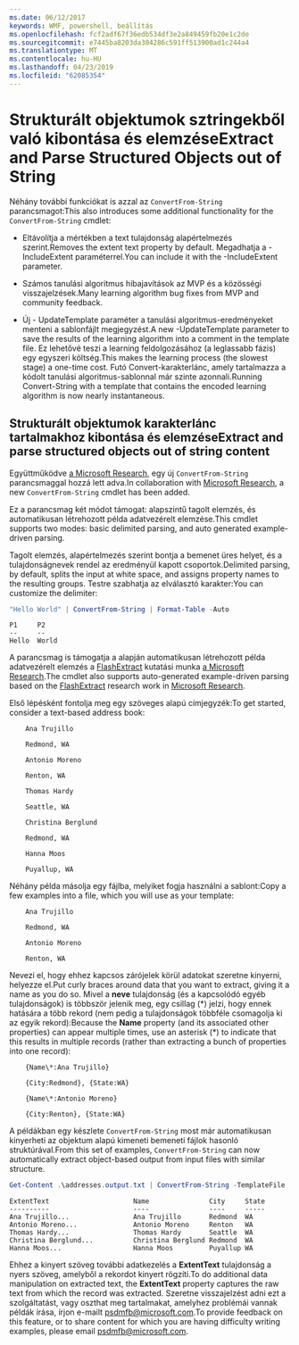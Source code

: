 ```yaml
---
ms.date: 06/12/2017
keywords: WMF, powershell, beállítás
ms.openlocfilehash: fcf2adf67f36edb534df3e2a849459fb20e1c2de
ms.sourcegitcommit: e7445ba8203da304286c591ff513900ad1c244a4
ms.translationtype: MT
ms.contentlocale: hu-HU
ms.lasthandoff: 04/23/2019
ms.locfileid: "62085354"
---
```

# <a name="extract-and-parse-structured-objects-out-of-string"></a><span data-ttu-id="67d47-102">Strukturált objektumok sztringekből való kibontása és elemzése</span><span class="sxs-lookup"><span data-stu-id="67d47-102">Extract and Parse Structured Objects out of String</span></span>

<span data-ttu-id="67d47-103">Néhány további funkciókat is azzal az `ConvertFrom-String` parancsmagot:</span><span class="sxs-lookup"><span data-stu-id="67d47-103">This also introduces some additional functionality for the `ConvertFrom-String` cmdlet:</span></span>

- <span data-ttu-id="67d47-104">Eltávolítja a mértékben a text tulajdonság alapértelmezés szerint.</span><span class="sxs-lookup"><span data-stu-id="67d47-104">Removes the extent text property by default.</span></span> <span data-ttu-id="67d47-105">Megadhatja a - IncludeExtent paraméterrel.</span><span class="sxs-lookup"><span data-stu-id="67d47-105">You can include it with the -IncludeExtent parameter.</span></span>

- <span data-ttu-id="67d47-106">Számos tanulási algoritmus hibajavítások az MVP és a közösségi visszajelzések.</span><span class="sxs-lookup"><span data-stu-id="67d47-106">Many learning algorithm bug fixes from MVP and community feedback.</span></span>

- <span data-ttu-id="67d47-107">Új - UpdateTemplate paraméter a tanulási algoritmus-eredményeket menteni a sablonfájlt megjegyzést.</span><span class="sxs-lookup"><span data-stu-id="67d47-107">A new -UpdateTemplate parameter to save the results of the learning algorithm into a comment in the template file.</span></span> <span data-ttu-id="67d47-108">Ez lehetővé teszi a learning feldolgozásához (a leglassabb fázis) egy egyszeri költség.</span><span class="sxs-lookup"><span data-stu-id="67d47-108">This makes the learning process (the slowest stage) a one-time cost.</span></span> <span data-ttu-id="67d47-109">Futó Convert-karakterlánc, amely tartalmazza a kódolt tanulási algoritmus-sablonnal már szinte azonnali.</span><span class="sxs-lookup"><span data-stu-id="67d47-109">Running Convert-String with a template that contains the encoded learning algorithm is now nearly instantaneous.</span></span>

## <a name="extract-and-parse-structured-objects-out-of-string-content"></a><span data-ttu-id="67d47-110">Strukturált objektumok karakterlánc tartalmakhoz kibontása és elemzése</span><span class="sxs-lookup"><span data-stu-id="67d47-110">Extract and parse structured objects out of string content</span></span>

<span data-ttu-id="67d47-111">Együttműködve [a Microsoft Research](https://www.microsoft.com/en-us/research/?from=http%3A%2F%2Fresearch.microsoft.com%2F), egy új `ConvertFrom-String` parancsmaggal hozzá lett adva.</span><span class="sxs-lookup"><span data-stu-id="67d47-111">In collaboration with [Microsoft Research](https://www.microsoft.com/en-us/research/?from=http%3A%2F%2Fresearch.microsoft.com%2F), a new `ConvertFrom-String` cmdlet has been added.</span></span>

<span data-ttu-id="67d47-112">Ez a parancsmag két módot támogat: alapszintű tagolt elemzés, és automatikusan létrehozott példa adatvezérelt elemzése.</span><span class="sxs-lookup"><span data-stu-id="67d47-112">This cmdlet supports two modes: basic delimited parsing, and auto generated example-driven parsing.</span></span>

<span data-ttu-id="67d47-113">Tagolt elemzés, alapértelmezés szerint bontja a bemenet üres helyet, és a tulajdonságnevek rendel az eredményül kapott csoportok.</span><span class="sxs-lookup"><span data-stu-id="67d47-113">Delimited parsing, by default, splits the input at white space, and assigns property names to the resulting groups.</span></span> <span data-ttu-id="67d47-114">Testre szabhatja az elválasztó karakter:</span><span class="sxs-lookup"><span data-stu-id="67d47-114">You can customize the delimiter:</span></span>

```powershell
"Hello World" | ConvertFrom-String | Format-Table -Auto
```

```output
P1     P2
--     --
Hello  World
```

<span data-ttu-id="67d47-115">A parancsmag is támogatja a alapján automatikusan létrehozott példa adatvezérelt elemzés a [FlashExtract](https://www.microsoft.com/en-us/research/publication/flashextract-framework-data-extraction-examples/?from=http%3A%2F%2Fresearch.microsoft.com%2Fen-us%2Fum%2Fpeople%2Fsumitg%2Fflashextract.html) kutatási munka [a Microsoft Research](https://www.microsoft.com/en-us/research/?from=http%3A%2F%2Fresearch.microsoft.com%2F).</span><span class="sxs-lookup"><span data-stu-id="67d47-115">The cmdlet also supports auto-generated example-driven parsing based on the [FlashExtract](https://www.microsoft.com/en-us/research/publication/flashextract-framework-data-extraction-examples/?from=http%3A%2F%2Fresearch.microsoft.com%2Fen-us%2Fum%2Fpeople%2Fsumitg%2Fflashextract.html) research work in [Microsoft Research](https://www.microsoft.com/en-us/research/?from=http%3A%2F%2Fresearch.microsoft.com%2F).</span></span>

<span data-ttu-id="67d47-116">Első lépésként fontolja meg egy szöveges alapú címjegyzék:</span><span class="sxs-lookup"><span data-stu-id="67d47-116">To get started, consider a text-based address book:</span></span>

```
    Ana Trujillo

    Redmond, WA

    Antonio Moreno

    Renton, WA

    Thomas Hardy

    Seattle, WA

    Christina Berglund

    Redmond, WA

    Hanna Moos

    Puyallup, WA
```

<span data-ttu-id="67d47-117">Néhány példa másolja egy fájlba, melyiket fogja használni a sablont:</span><span class="sxs-lookup"><span data-stu-id="67d47-117">Copy a few examples into a file, which you will use as your template:</span></span>

```
    Ana Trujillo

    Redmond, WA

    Antonio Moreno

    Renton, WA
```

<span data-ttu-id="67d47-118">Nevezi el, hogy ehhez kapcsos zárójelek körül adatokat szeretne kinyerni, helyezze el.</span><span class="sxs-lookup"><span data-stu-id="67d47-118">Put curly braces around data that you want to extract, giving it a name as you do so.</span></span> <span data-ttu-id="67d47-119">Mivel a **neve** tulajdonság (és a kapcsolódó egyéb tulajdonságok) is többször jelenik meg, egy csillag (\*) jelzi, hogy ennek hatására a több rekord (nem pedig a tulajdonságok többféle csomagolja ki az egyik rekord):</span><span class="sxs-lookup"><span data-stu-id="67d47-119">Because the **Name** property (and its associated other properties) can appear multiple times, use an asterisk (\*) to indicate that this results in multiple records (rather than extracting a bunch of properties into one record):</span></span>

```
    {Name\*:Ana Trujillo}

    {City:Redmond}, {State:WA}

    {Name\*:Antonio Moreno}

    {City:Renton}, {State:WA}
```

<span data-ttu-id="67d47-120">A példákban egy készlete `ConvertFrom-String` most már automatikusan kinyerheti az objektum alapú kimeneti bemeneti fájlok hasonló struktúrával.</span><span class="sxs-lookup"><span data-stu-id="67d47-120">From this set of examples, `ConvertFrom-String` can now automatically extract object-based output from input files with similar structure.</span></span>

```powershell
Get-Content .\addresses.output.txt | ConvertFrom-String -TemplateFile .\addresses.template.txt | Format-Table -Auto
```

```output
ExtentText                     Name               City     State
----------                     ----               ----     -----
Ana Trujillo...                Ana Trujillo       Redmond  WA
Antonio Moreno...              Antonio Moreno     Renton   WA
Thomas Hardy...                Thomas Hardy       Seattle  WA
Christina Berglund...          Christina Berglund Redmond  WA
Hanna Moos...                  Hanna Moos         Puyallup WA
```

<span data-ttu-id="67d47-121">Ehhez a kinyert szöveg további adatkezelés a **ExtentText** tulajdonság a nyers szöveg, amelyből a rekordot kinyert rögzíti.</span><span class="sxs-lookup"><span data-stu-id="67d47-121">To do additional data manipulation on extracted text, the **ExtentText** property captures the raw text from which the record was extracted.</span></span> <span data-ttu-id="67d47-122">Szeretne visszajelzést adni ezt a szolgáltatást, vagy oszthat meg tartalmakat, amelyhez problémái vannak példák írása, írjon e-mailt <psdmfb@microsoft.com>.</span><span class="sxs-lookup"><span data-stu-id="67d47-122">To provide feedback on this feature, or to share content for which you are having difficulty writing examples, please email <psdmfb@microsoft.com>.</span></span>
